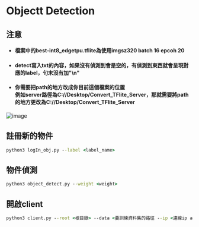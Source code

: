 # Objectt Detection

## 注意 
* #### 檔案中的best-int8_edgetpu.tflite為使用imgsz320 batch 16 epcoh 20 
* #### detect寫入txt的內容，如果沒有偵測到會是空的，有偵測到東西就會呈現對應的label，句末沒有加"\n" 
* #### 你需要把path的地方改成你目前這個檔案的位置<br>例如server路徑為C://Desktop/Convert_TFlite_Server，那就需要將path的地方更改為C://Desktop/Convert_TFlite_Server

![image](https://user-images.githubusercontent.com/88101776/210137823-266ce6fb-4569-4427-a7ea-46d902a9d677.png)


## 註冊新的物件

```cmd
python3 logIn_obj.py --label <label_name> 
```

## 物件偵測

```cmd
python3 object_detect.py --weight <weight> 
```
## 開啟client

```cmd
python3 client.py --root <根目錄> --data <要訓練資料集的路徑 --ip <連線ip addr>  --port <連線port>
```
